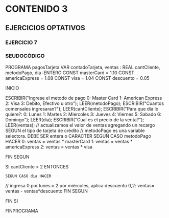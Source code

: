 # CONTENIDO 3
## EJERCICIOS OPTATIVOS
### EJERCICIO 7

### SEUDOCÓDIGO

PROGRAMA pagosTarjeta
VAR
contadoTarjeta, ventas : REAL
cantCliente, metodoPago, dia :ENTERO
CONST masterCard = 1.10
CONST americaExpress = 1.08
CONST visa = 1.04
CONST descuento = 0.05

INICIO

ESCRIBIR("Ingrese el metodo de pago 
	0: Master Card
	1: American Express
	2: Visa
	3: Debito, Efectivo u otro");
LEER(metodoPago);
ESCRIBIR("Cuantos comensales ingresaran?");
LEER(cantCliente);
ESCRIBIR("Para que dia lo quiere?:
	0: Lunes
	1: Martes
	2: Miercoles
	3: Jueves
	4: Viernes
	5: Sabado
	6: Domingo");
LEER(dia);
ESCRIBIR("Cual es el precio de la venta?");
LEER(ventas);
// actualizamos el valor de ventas agregando un recargo SEGUN el tipo de tarjeta de crédito
// metodoPago es una variable selectora. DEBE SER entera o CARACTER
SEGUN CASO metodoPago HACER
	0: ventas = ventas * masterCard
	1: ventas = ventas * americaExpress
	2: ventas = ventas * visa	

FIN SEGUN

SI cantCliente > 2 ENTONCES

	SEGUN CASO dia HACER
// ingresa 0 por lunes o 2 por miércoles, aplica descuento
		0,2: ventas= ventas - ventas*descuento
	FIN SEGUN

FIN SI

FINPROGRAMA


